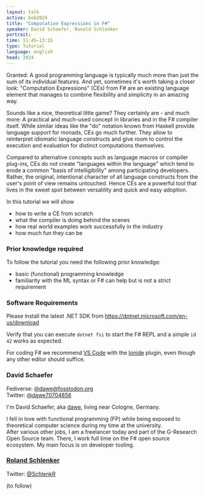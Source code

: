 ```yaml
---
layout: talk
active: bob2024
title: "Computation Expressions in F#"
speaker: David Schaefer, Ronald Schlenker
portrait: 
time: 11:45–13:15
type: Tutorial
language: english
head: 2024
---
```


Granted: A good programming language is typically much more than just
the sum of its individual features. And yet, sometimes it's worth
taking a closer look: "Computation Expressions" (CEs) from F# are an
existing language element that manages to combine flexibility and
simplicity in an amazing way.

Sounds like a nice, theoretical little game? They certainly are - and
much more: A practical and much-used concept in libraries and in the
F# compiler itself. While similar ideas like the "do" notation known
from Haskell provide language support for monads, CEs go much further.
They allow to reinterpret idiomatic language constructs and give room
to control the execution and evaluation for distinct computations
themselves.

Compared to alternative concepts such as language macros or compiler
plug-ins, CEs do not create "languages within the language" which tend
to erode a common "basis of intelligibility" among participating
developers. Rather, the original, intentional character of all
language constructs from the user's point of view remains untouched.
Hence CEs are a powerful tool that lives in the sweet spot between
versatility and quick and easy adoption.

In this tutorial we will show
- how to write a CE from scratch
- what the compiler is doing behind the scenes
- how real world examples work successfully in the industry
- how much fun they can be

### Prior knowledge required

To follow the tutorial you need the following prior knowledge:
- basic (functional) programming knowledge
- familiarity with the ML syntax or F# can help but is not a strict requirement

### Software Requirements

Please install the latest .NET SDK from
https://dotnet.microsoft.com/en-us/download

Verify that you can execute `dotnet fsi` to start the F# REPL and a
simple `id 42` works as expected.

For coding F# we recommend [VS Code](https://code.visualstudio.com/)
with the
[Ionide](https://marketplace.visualstudio.com/items?itemName=Ionide.Ionide-fsharp)
plugin, even though any other editor should suffice.

### David Schaefer

Fediverse: [@dawe@fosstodon.org](https://fostodon.org/@dawe)<br/>
Twitter: [@dawe70704856]( https://twitter.com/dawe70704856)

I'm David Schaefer, aka [dawe](https://github.com/dawedawe), living near Cologne, Germany.

I fell in love with functional programming (FP) while being exposed to
theoretical computer science during my time at the university.<br/>
After various other jobs, I am a freelancer today and part of the
G-Research Open Source team. There, I work full time on the F# open
source ecosystem. My main focus is on developer tooling.

### [Roland Schlenker](https://github.com/RonaldSchlenker)

Twitter: [@SchlenkR](https://twitter.com/SchlenkR)

(to follow)
